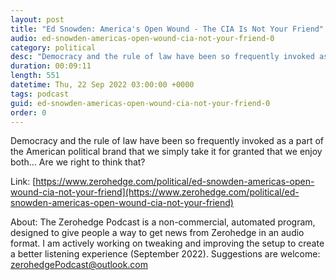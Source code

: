 ```yaml
---
layout: post
title: "Ed Snowden: America's Open Wound - The CIA Is Not Your Friend"
audio: ed-snowden-americas-open-wound-cia-not-your-friend-0
category: political
desc: "Democracy and the rule of law have been so frequently invoked as a part of the American political brand that we simply take it for granted that we enjoy both... Are we right to think that?"
duration: 00:09:11
length: 551
datetime: Thu, 22 Sep 2022 03:00:00 +0000
tags: podcast
guid: ed-snowden-americas-open-wound-cia-not-your-friend-0
order: 0
---
```

Democracy and the rule of law have been so frequently invoked as a part of the American political brand that we simply take it for granted that we enjoy both... Are we right to think that?

Link: [https://www.zerohedge.com/political/ed-snowden-americas-open-wound-cia-not-your-friend](https://www.zerohedge.com/political/ed-snowden-americas-open-wound-cia-not-your-friend)

About: The Zerohedge Podcast is a non-commercial, automated program, designed to give people a way to get news from Zerohedge in an audio format.  I am actively working on tweaking and improving the setup to create a better listening experience (September 2022).  Suggestions are welcome: [zerohedgePodcast@outlook.com](mailto:zerohedgePodcast@outlook.com)